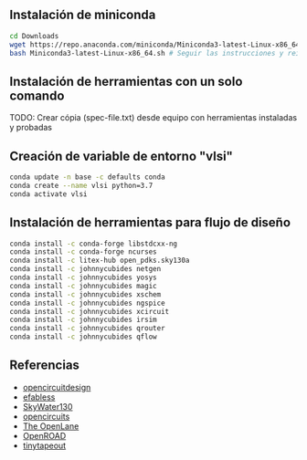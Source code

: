 

## Instalación de miniconda

```bash
cd Downloads
wget https://repo.anaconda.com/miniconda/Miniconda3-latest-Linux-x86_64.sh
bash Miniconda3-latest-Linux-x86_64.sh # Seguir las instrucciones y reiniciar la terminal
```

## Instalación de herramientas con un solo comando

TODO: Crear cópia (spec-file.txt) desde equipo con herramientas instaladas y probadas

## Creación de variable de entorno "vlsi"

```bash
conda update -n base -c defaults conda
conda create --name vlsi python=3.7
conda activate vlsi
```

## Instalación de herramientas para flujo de diseño


```bash
conda install -c conda-forge libstdcxx-ng
conda install -c conda-forge ncurses
conda install -c litex-hub open_pdks.sky130a
conda install -c johnnycubides netgen
conda install -c johnnycubides yosys
conda install -c johnnycubides magic
conda install -c johnnycubides xschem
conda install -c johnnycubides ngspice
conda install -c johnnycubides xcircuit
conda install -c johnnycubides irsim
conda install -c johnnycubides qrouter
conda install -c johnnycubides qflow
```

## Referencias

* [opencircuitdesign](http://opencircuitdesign.com/)
* [efabless](https://efabless.com/universities)
* [SkyWater130](https://skywater-pdk.readthedocs.io/en/main/)
* [opencircuits](https://opencircuits.com/)
* [The OpenLane](https://openlane.readthedocs.io/en/latest/index.html)
* [OpenROAD](https://theopenroadproject.org/)
* [tinytapeout](https://tinytapeout.com/)
